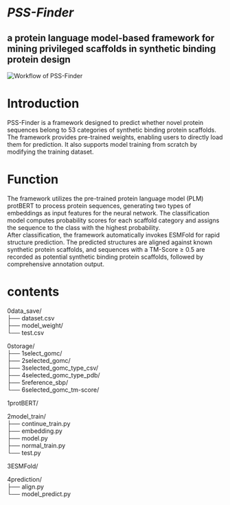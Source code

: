 
***PSS-Finder***
=
a protein language model-based framework for mining privileged scaffolds in synthetic binding protein design
-
![Workflow of PSS-Finder](PSS-Finder.png)

# Introduction  
PSS-Finder is a framework designed to predict whether novel protein sequences belong to 53 categories of synthetic binding protein scaffolds. The framework provides pre-trained weights, enabling users to directly load them for prediction. It also supports model training from scratch by modifying the training dataset.

# Function  
The framework utilizes the pre-trained protein language model (PLM) protBERT to process protein sequences, generating two types of embeddings as input features for the neural network. The classification model computes probability scores for each scaffold category and assigns the sequence to the class with the highest probability.  
After classification, the framework automatically invokes ESMFold for rapid structure prediction. The predicted structures are aligned against known synthetic protein scaffolds, and sequences with a TM-Score ≥ 0.5 are recorded as potential synthetic binding protein scaffolds, followed by comprehensive annotation output.

# contents
0data_save/  
├── dataset.csv  
├── model_weight/  
└── test.csv  
  
0storage/  
├── 1select_gomc/  
├── 2selected_gomc/  
├── 3selected_gomc_type_csv/  
├── 4selected_gomc_type_pdb/  
├── 5reference_sbp/  
└── 6selected_gomc_tm-score/  
  
1protBERT/
  
2model_train/  
├── continue_train.py  
├── embedding.py  
├── model.py  
├── normal_train.py  
└── test.py  
  
3ESMFold/  
  
4prediction/  
├── align.py  
└── model_predict.py  
